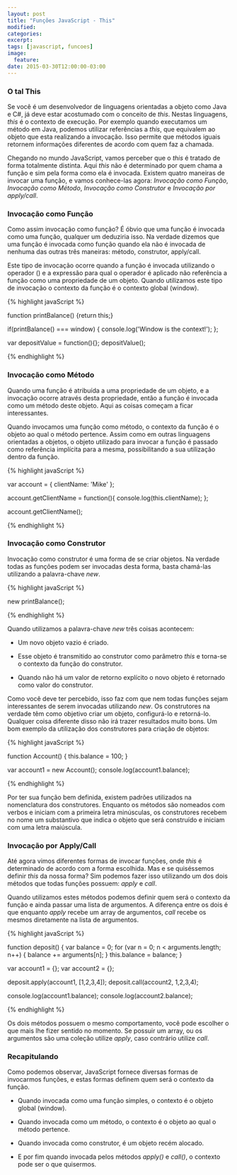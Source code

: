 ```yaml
---
layout: post
title: "Funções JavaScript - This"
modified:
categories: 
excerpt:
tags: [javascript, funcoes]
image:
  feature:
date: 2015-03-30T12:00:00-03:00
---
```


### O tal This
Se você é um desenvolvedor de linguagens orientadas a objeto como Java e C#, já deve estar acostumado com o conceito de *this*. Nestas linguagens, *this* é o contexto de execução. Por exemplo quando executamos um método em Java, podemos utilizar referências a *this*, que equivalem ao objeto que esta realizando a invocação. Isso permite que métodos iguais retornem informações diferentes de acordo com quem faz a chamada.

Chegando no mundo JavaScript, vamos perceber que o *this* é tratado de forma totalmente distinta. Aqui *this* não é determinado por quem chama a função e sim pela forma como ela é invocada. Existem quatro maneiras de invocar uma função, e vamos conhece-las agora: *Invocação como Função*, *Invocação como Método*, *Invocação como Construtor* e *Invocação por apply/call*.

### Invocação como Função
Como assim invocação como função? É óbvio que uma função é invocada como uma função, qualquer um deduziria isso. Na verdade dizemos que uma função é invocada como função quando ela não é invocada de nenhuma das outras três maneiras: método, construtor, apply/call.

Este tipo de invocação ocorre quando a função é invocada utilizando o operador () e a expressão para qual o operador é aplicado não referência a função como uma propriedade de um objeto. Quando utilizamos este tipo de invocação o contexto da função é o contexto global (window).

{% highlight javaScript %}

function printBalance() {return this;}

if(printBalance() === window) {
  console.log('Window is the context!');
};

var depositValue = function(){};
depositValue();

{% endhighlight %}

### Invocação como Método
Quando uma função é atribuída a uma propriedade de um objeto, e a invocação ocorre através desta propriedade, então a função é invocada como um método deste objeto. Aqui as coisas começam a ficar interessantes.

Quando invocamos uma função como método, o contexto da função é o objeto ao qual o método pertence. Assim como em outras linguagens orientadas a objetos, o objeto utilizado para invocar a função é passado como referência implícita para a mesma, possibilitando a sua utilização dentro da função.

{% highlight javaScript %}

var account = {
  clientName: 'Mike'
};

account.getClientName = function(){
  console.log(this.clientName);
};

account.getClientName();

{% endhighlight %}

### Invocação como Construtor
Invocação como construtor é uma forma de se criar objetos. Na verdade todas as funções podem ser invocadas desta forma, basta chamá-las utilizando a palavra-chave *new*. 


{% highlight javaScript %}

new printBalance();

{% endhighlight %}

Quando utilizamos a palavra-chave *new* três coisas acontecem:

- Um novo objeto vazio é criado.

- Esse objeto é transmitido ao construtor como parâmetro *this* e torna-se o contexto da função do construtor.

- Quando não há um valor de retorno explícito o novo objeto é retornado como valor do construtor.

Como você deve ter percebido, isso faz com que nem todas funções sejam interessantes de serem invocadas utilizando *new*. Os construtores na verdade têm como objetivo criar um objeto, configurá-lo e retorná-lo. Qualquer coisa diferente disso não irá trazer resultados muito bons. Um bom exemplo da utilização dos construtores para criação de objetos:

{% highlight javaScript %}

function Account() {
  this.balance = 100;
}

var account1 = new Account();
console.log(account1.balance);

{% endhighlight %}

Por ter sua função bem definida, existem padrões utilizados na nomenclatura dos construtores. Enquanto os métodos são nomeados com verbos e iniciam com a primeira letra minúsculas, os construtores recebem no nome um substantivo que indica o objeto que será construído e iniciam com uma letra maiúscula.

### Invocação por Apply/Call
Até agora vimos diferentes formas de invocar funções, onde *this* é determinado de acordo com a forma escolhida. Mas e se quiséssemos definir *this* da nossa forma? Sim podemos fazer isso utilizando um dos dois métodos que todas funções possuem: *apply* e *call*.

Quando utilizamos estes métodos podemos definir quem será o contexto da função e ainda passar uma lista de argumentos. A diferença entre os dois é que enquanto *apply* recebe um array de argumentos, *call* recebe os mesmos diretamente na lista de argumentos. 

{% highlight javaScript %}

function deposit() {
  var balance = 0;
  for (var n = 0; n < arguments.length; n++) {
    balance += arguments[n];
  }
  this.balance = balance;
}

var account1 = {};
var account2 = {};

deposit.apply(account1, [1,2,3,4]);
deposit.call(account2, 1,2,3,4);

console.log(account1.balance);
console.log(account2.balance);

{% endhighlight %}

Os dois métodos possuem o mesmo comportamento, você pode escolher o que mais lhe fizer sentido no momento. Se possuir um array, ou os argumentos são uma coleção utilize *apply*, caso contrário utilize *call*.

### Recapitulando
Como podemos observar, JavaScript fornece diversas formas de invocarmos funções, e estas formas definem quem será o contexto da função.

- Quando invocada como uma função simples, o contexto é o objeto global (window).

- Quando invocada como um método, o contexto é o objeto ao qual o método pertence.

- Quando invocada como construtor, é um objeto recém alocado.

- E por fim quando invocada pelos métodos *apply()* e *call()*, o contexto pode ser o que quisermos.
